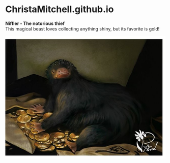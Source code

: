 # ChristaMitchell.github.io

**Niffler - The notorious thief**  
This magical beast loves collecting anything shiny, but its favorite is gold!

![Niffler](https://github.com/ChristaMitchell/ChristaMitchell.github.io/blob/main/Niffler%20Crop.jpg)
